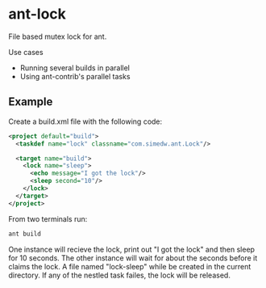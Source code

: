 ant-lock
========

File based mutex lock for ant.

Use cases
* Running several builds in parallel
* Using ant-contrib's parallel tasks

Example
---
Create a build.xml file with the following code:
```xml
<project default="build">
  <taskdef name="lock" classname="com.simedw.ant.Lock"/>

  <target name="build">
    <lock name="sleep">
      <echo message="I got the lock"/>
      <sleep second="10"/>
    </lock>
  </target>
</project>
```

From two terminals run:
```sh
ant build
```
One instance will recieve the lock, print out "I got the lock"  and then sleep for 10 seconds. 
The other instance will wait for about the seconds before it claims the lock.
A file named "lock-sleep" while be created in the current directory. If any of the nestled task failes, the lock will be released. 
